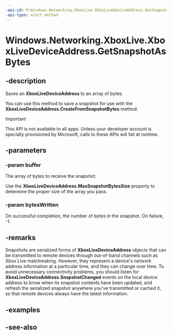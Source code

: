 ```yaml
---
-api-id: M:Windows.Networking.XboxLive.XboxLiveDeviceAddress.GetSnapshotAsBytes(System.Byte[],System.UInt32@)
-api-type: winrt method
---
```


<!-- Method syntax
public void GetSnapshotAsBytes(System.Byte[] buffer, System.UInt32 bytesWritten)
-->

# Windows.Networking.XboxLive.XboxLiveDeviceAddress.GetSnapshotAsBytes

## -description

Saves an **XboxLiveDeviceAddress** to an array of bytes.

You can use this method to save a snapshot for use with the **XboxLiveDeviceAddress.CreateFromSnapshotBytes** method.

> [!IMPORTANT]
> This API is not available to all apps. Unless your developer account is specially provisioned by Microsoft, calls to these APIs will fail at runtime.

## -parameters

### -param buffer

The array of bytes to receive the snapshot.

Use the **XboxLiveDeviceAddress.MaxSnapshotBytesSize** property to determine the proper size of the array you pass.

### -param bytesWritten

On successful completion, the number of bytes in the snapshot. On failure, -1.

## -remarks

Snapshots are serialized forms of **XboxLiveDeviceAddress** objects that can be transmitted to remote devices through out-of-band channels such as Xbox Live matchmaking. However, they represent a device's network address information at a particular time, and they can change over time. To avoid unnecessary connectivity problems, you should listen for **XboxLiveDeviceAddress.SnapshotChanged** events on the local device address to know when its snapshot contents have been updated, and refresh the serialized snapshot anywhere you've transmitted or cached it, so that remote devices always have the latest information.

## -examples

## -see-also
